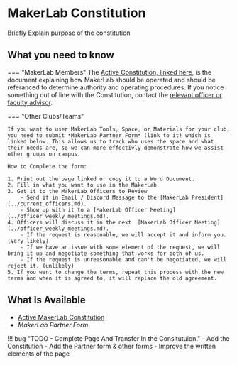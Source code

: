 # MakerLab Constitution
Briefly Explain purpose of the constitution

## What you need to know

=== "MakerLab Members"
    The [Active Constitution, linked here](active_constitution.md), is the document explaining how MakerLab should be operated and should be referanced to determine authority and operating procedures. If you notice something out of line with the Constitution, contact the [relevant officer or faculty advisor](../current_officers.md).


=== "Other Clubs/Teams"

    If you want to user MakerLab Tools, Space, or Materials for your club, you need to submit *MakerLab Partner Form* (link to it) which is linked below. This allows us to track who uses the space and what their needs are, so we can more effectivly demonstrate how we assist other groups on campus. 

    How to Complete the form:

    1. Print out the page linked or copy it to a Word Document.
    2. Fill in what you want to use in the MakerLab
    3. Get it to the MakerLab Officers to Review
        - Send it in Email / Discord Message to the [MakerLab President](../current_officers.md).
        - Show up with it to a [MakerLab Officer Meeting](../officer_weekly_meetings.md).
    4. Officers will discuss it in the next  [MakerLab Officer Meeting](../officer_weekly_meetings.md).
        - If the request is reasonable, we will accept it and inform you. (Very likely)
        - If we have an issue with some element of the request, we will bring it up and negotiate something that works for both of us.
        - If the request is unreasonable and can't be negotiated, we will reject it. (unlikely)
    5. If you want to change the terms, repeat this process with the new terms and when it is agreed to, it will replace the old agreement.

## What Is Available

- [Active MakerLab Constitution](active_constitution.md)
- *MakerLab Partner Form*

!!! bug "TODO - Complete Page And Transfer In the Consitutuion."
    - Add the Constitution
    - Add the Partner form & other forms
    - Improve the written elements of the page
